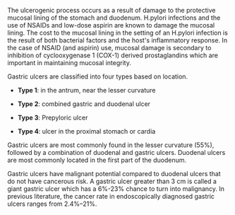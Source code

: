 The ulcerogenic process occurs as a result of damage to the protective mucosal lining of the stomach and duodenum. H.pylori infections and the use of NSAIDs and low-dose aspirin are known to damage the mucosal lining. The cost to the mucosal lining in the setting of an H.pylori infection is the result of both bacterial factors and the host's inflammatory response. In the case of NSAID (and aspirin) use, mucosal damage is secondary to inhibition of cyclooxygenase 1 (COX-1) derived prostaglandins which are important in maintaining mucosal integrity.

Gastric ulcers are classified into four types based on location.

- **Type 1**: in the antrum, near the lesser curvature

- **Type 2**: combined gastric and duodenal ulcer

- **Type 3**: Prepyloric ulcer

- **Type 4**: ulcer in the proximal stomach or cardia

Gastric ulcers are most commonly found in the lesser curvature (55%), followed by a combination of duodenal and gastric ulcers. Duodenal ulcers are most commonly located in the first part of the duodenum.

Gastric ulcers have malignant potential compared to duodenal ulcers that do not have cancerous risk. A gastric ulcer greater than 3 cm is called a giant gastric ulcer which has a 6%-23% chance to turn into malignancy. In previous literature, the cancer rate in endoscopically diagnosed gastric ulcers ranges from 2.4%–21%.